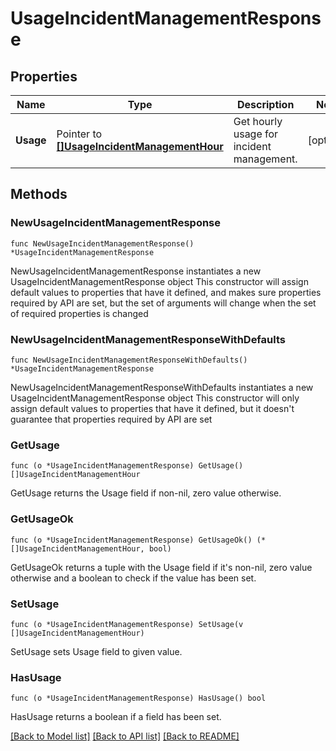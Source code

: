 # UsageIncidentManagementResponse

## Properties

Name | Type | Description | Notes
------------ | ------------- | ------------- | -------------
**Usage** | Pointer to [**[]UsageIncidentManagementHour**](UsageIncidentManagementHour.md) | Get hourly usage for incident management. | [optional] 

## Methods

### NewUsageIncidentManagementResponse

`func NewUsageIncidentManagementResponse() *UsageIncidentManagementResponse`

NewUsageIncidentManagementResponse instantiates a new UsageIncidentManagementResponse object
This constructor will assign default values to properties that have it defined,
and makes sure properties required by API are set, but the set of arguments
will change when the set of required properties is changed

### NewUsageIncidentManagementResponseWithDefaults

`func NewUsageIncidentManagementResponseWithDefaults() *UsageIncidentManagementResponse`

NewUsageIncidentManagementResponseWithDefaults instantiates a new UsageIncidentManagementResponse object
This constructor will only assign default values to properties that have it defined,
but it doesn't guarantee that properties required by API are set

### GetUsage

`func (o *UsageIncidentManagementResponse) GetUsage() []UsageIncidentManagementHour`

GetUsage returns the Usage field if non-nil, zero value otherwise.

### GetUsageOk

`func (o *UsageIncidentManagementResponse) GetUsageOk() (*[]UsageIncidentManagementHour, bool)`

GetUsageOk returns a tuple with the Usage field if it's non-nil, zero value otherwise
and a boolean to check if the value has been set.

### SetUsage

`func (o *UsageIncidentManagementResponse) SetUsage(v []UsageIncidentManagementHour)`

SetUsage sets Usage field to given value.

### HasUsage

`func (o *UsageIncidentManagementResponse) HasUsage() bool`

HasUsage returns a boolean if a field has been set.


[[Back to Model list]](../README.md#documentation-for-models) [[Back to API list]](../README.md#documentation-for-api-endpoints) [[Back to README]](../README.md)


